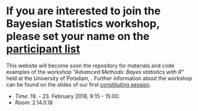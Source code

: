 # If you are interested to join the Bayesian Statistics workshop, please set your name on the [participant list](https://docs.google.com/spreadsheets/d/1NRv5ooTUe2hWET-RhIM-XsIZZA5krZmdAJsG0k_O4BE/edit#gid=0)

This website will become soon the repository for materials and code examples of the workshop *"Advanced Methods: Bayes statistics with R"* held at the University of Potsdam, . Further information about the workshop can be found on the slides of our first [constituting session](https://github.com/lindemann09/Potsdam-Bayes-2018/blob/master/slides/session0-orga.pdf). 

* *Time*: 19. - 23. February 2018, 9:15 - 15:00.
* *Room*: 2.14.0.18

